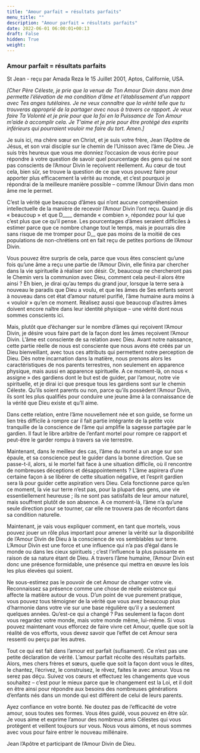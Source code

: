 ```yaml
---
title: "Amour parfait = résultats parfaits"
menu_title: ""
description: "Amour parfait = résultats parfaits"
date: 2022-06-01 06:00:01+00:13
draft: False
hidden: True
weight:
---
```

### Amour parfait = résultats parfaits

St Jean - reçu par Amada Reza le 15 Juillet 2001, Aptos, Californie, USA.

*[Cher Père Céleste, je prie que la venue de Ton Amour Divin dans mon âme permette l’élévation de ma condition d’âme et l’établissement d’un rapport avec Tes anges tutélaires. Je ne veux connaître que la vérité telle que tu trouveras approprié de la partager avec nous à travers ce rapport. Je veux faire Ta Volonté et je prie pour que la foi en la Puissance de Ton Amour m’aide à accomplir cela. Je T’aime et je prie pour être protégé des esprits inférieurs qui pourraient vouloir me faire du tort. Amen.]*

Je suis ici, ma chère sœur en Christ, et je suis votre frère, Jean l’Apôtre de Jésus, et son vrai disciple sur le chemin de l’Unisson avec l’âme de Dieu. Je suis très heureux que vous me donniez l’occasion de vous écrire pour répondre à votre question de savoir quel pourcentage des gens qui ne sont pas conscients de l’Amour Divin le reçoivent réellement. Au cœur de tout cela, bien sûr, se trouve la question de ce que vous pouvez faire pour apporter plus efficacement la vérité au monde, et c’est pourquoi je répondrai de la meilleure manière possible – comme l’Amour Divin dans mon âme me le permet.

C’est la vérité que beaucoup d’âmes qui n’ont aucune compréhension intellectuelle de la manière de recevoir l’Amour Divin l’ont reçu. Quand je dis « beaucoup » et que D____ demande « combien », répondez pour lui que c’est plus que ce qu’il pense. Les pourcentages d’âmes seraient difficiles à estimer parce que ce nombre change tout le temps, mais je pourrais dire sans risque de me tromper pour D__ que pas moins de la moitié de ces populations de non-chrétiens ont en fait reçu de petites portions de l’Amour Divin.

Vous pouvez être surpris de cela, parce que vous êtes conscient qu’une fois qu’une âme a reçu une partie de l’Amour Divin, elle finira par chercher dans la vie spirituelle à réaliser son désir. Or, beaucoup ne chercheront pas le Chemin vers la communion avec Dieu, comment cela peut-il alors être ainsi ? Eh bien, je dirai qu’au temps du grand jour, lorsque la terre sera à nouveau le paradis que Dieu a voulu, et que les âmes de Ses enfants seront à nouveau dans cet état d’amour naturel purifié, l’âme humaine aura moins à « vouloir » qu’en ce moment. Réalisez aussi que beaucoup d’autres âmes doivent encore naître dans leur identité physique – une vérité dont nous sommes conscients ici.

Mais, plutôt que d’échanger sur le nombre d’âmes qui reçoivent l’Amour Divin, je désire vous faire part de la façon dont les âmes reçoivent l’Amour Divin. L’âme est consciente de sa relation avec Dieu. Avant notre naissance, cette partie réelle de nous est consciente que nous avons été créés par un Dieu bienveillant, avec tous ces attributs qui permettent notre perception de Dieu. Dès notre incarnation dans la matière, nous prenons alors les caractéristiques de nos parents terrestres, non seulement en apparence physique, mais aussi en apparence spirituelle. A ce moment-là, on nous « assigne » des gardiens dont le but est de guider, par l’amour, notre vie spirituelle, et je dirai ici que presque tous les gardiens sont sur le chemin Céleste. Qu’ils soient parents ou non, parce qu’ils possèdent l’Amour Divin, ils sont les plus qualifiés pour conduire une jeune âme à la connaissance de la vérité que Dieu existe et qu’Il aime.

Dans cette relation, entre l’âme nouvellement née et son guide, se forme un lien très difficile à rompre car il fait partie intégrante de la petite voix tranquille de la conscience de l’âme qui amplifie la sagesse partagée par le gardien. Il faut le libre arbitre de l’enfant mortel pour rompre ce rapport et peut-être le garder rompu à travers sa vie terrestre.

Maintenant, dans le meilleur des cas, l’âme du mortel a un ange sur son épaule, et sa conscience peut le guider dans la bonne direction. Que se passe-t-il, alors, si le mortel fait face à une situation difficile, où il rencontre de nombreuses déceptions et désappointements ? L’âme aspirera d’une certaine façon à se libérer de cette situation négative, et l’esprit gardien sera là pour guider cette aspiration vers Dieu. Cela fonctionne parce qu’en ce moment, la vie sur terre n’est pas, pour la plupart des gens, une vie essentiellement heureuse ; ils ne sont pas satisfaits de leur amour naturel, mais souffrent plutôt de son absence. A ce moment-là, l’âme n’a qu’une seule direction pour se tourner, car elle ne trouvera pas de réconfort dans sa condition naturelle.

Maintenant, je vais vous expliquer comment, en tant que mortels, vous pouvez jouer un rôle plus important pour amener la vérité sur la disponibilité de l’Amour Divin de Dieu à la conscience de vos semblables sur terre. L’Amour Divin est une force et une influence qui n’a pas d’égal dans le monde ou dans les cieux spirituels ; c’est l’influence la plus puissante en raison de sa nature étant de Dieu. A travers l’âme humaine, l’Amour Divin est donc une présence formidable, une présence qui mettra en œuvre les lois les plus élevées qui soient.

Ne sous-estimez pas le pouvoir de cet Amour de changer votre vie. Reconnaissez sa présence comme une chose de réelle existence qui affecte la matière autour de vous. D’un point de vue purement pratique, vous pouvez tous témoigner de la vérité que vous avez beaucoup plus d’harmonie dans votre vie sur une base régulière qu’il y a seulement quelques années. Qu’est-ce qui a changé ? Pas seulement la façon dont vous regardez votre monde, mais votre monde même, lui-même. Si vous pouvez maintenant vous efforcez de faire vivre cet Amour, quelle que soit la réalité de vos efforts, vous devez savoir que l’effet de cet Amour sera ressenti ou perçu par les autres.

Tout ce qui est fait dans l’amour est parfait (sufisament). Ce n’est pas une petite déclaration de vérité. L’amour parfait récolte des résultats parfaits. Alors, mes chers frères et sœurs, quelle que soit la façon dont vous le dites, le chantez, l’écrivez, le construisez, le rêvez, faites le avec amour. Vous ne serez pas déçu. Suivez vos cœurs et effectuez les changements que vous souhaitez – c’est pour le mieux parce que le changement est la Loi, et il doit en être ainsi pour répondre aux besoins des nombreuses générations d’enfants nés dans un monde qui est différent de celui de leurs parents.

Ayez confiance en votre bonté. Ne doutez pas de l’efficacité de votre amour, sous toutes ses formes. Vous êtes guidé, vous pouvez en être sûr. Je vous aime et exprime l’amour des nombreux amis Célestes qui vous protègent et veillent toujours sur vous. Nous vous aimons, et nous sommes avec vous pour faire entrer le nouveau millénaire.

Jean l’Apôtre et participant de l’Amour Divin de Dieu.
